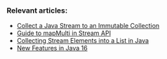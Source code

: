 ### Relevant articles:

- [Collect a Java Stream to an Immutable Collection](https://www.baeldung.com/java-stream-immutable-collection)
- [Guide to mapMulti in Stream API](https://www.baeldung.com/java-mapmulti)
- [Collecting Stream Elements into a List in Java](https://www.baeldung.com/java-stream-to-list-collecting)
- [New Features in Java 16](https://www.baeldung.com/java-16-new-features)
